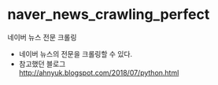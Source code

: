 # naver_news_crawling_perfect
네이버 뉴스 전문 크롤링


- 네이버 뉴스의 전문을 크롤링할 수 있다.
- 참고했던 블로그  
http://ahnyuk.blogspot.com/2018/07/python.html

